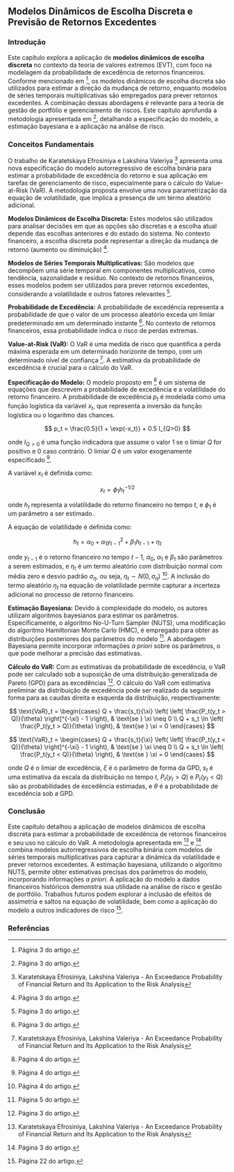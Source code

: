 ## Modelos Dinâmicos de Escolha Discreta e Previsão de Retornos Excedentes

### Introdução
Este capítulo explora a aplicação de **modelos dinâmicos de escolha discreta** no contexto da teoria de valores extremos (EVT), com foco na modelagem da probabilidade de excedência de retornos financeiros. Conforme mencionado em [^3], os modelos dinâmicos de escolha discreta são utilizados para estimar a direção da mudança de retorno, enquanto modelos de séries temporais multiplicativas são empregados para prever retornos excedentes. A combinação dessas abordagens é relevante para a teoria de gestão de portfólio e gerenciamento de riscos. Este capítulo aprofunda a metodologia apresentada em [^3], detalhando a especificação do modelo, a estimação bayesiana e a aplicação na análise de risco.

### Conceitos Fundamentais
O trabalho de Karatetskaya Efrosiniya e Lakshina Valeriya [^1] apresenta uma nova especificação do modelo autorregressivo de escolha binária para estimar a probabilidade de excedência do retorno e sua aplicação em tarefas de gerenciamento de risco, especialmente para o cálculo do Value-at-Risk (VaR). A metodologia proposta envolve uma nova parametrização da equação de volatilidade, que implica a presença de um termo aleatório adicional.

**Modelos Dinâmicos de Escolha Discreta:**
Estes modelos são utilizados para analisar decisões em que as opções são discretas e a escolha atual depende das escolhas anteriores e do estado do sistema. No contexto financeiro, a escolha discreta pode representar a direção da mudança de retorno (aumento ou diminuição) [^3].

**Modelos de Séries Temporais Multiplicativas:**
São modelos que decompõem uma série temporal em componentes multiplicativos, como tendência, sazonalidade e resíduo. No contexto de retornos financeiros, esses modelos podem ser utilizados para prever retornos excedentes, considerando a volatilidade e outros fatores relevantes [^3].

**Probabilidade de Excedência:**
A probabilidade de excedência representa a probabilidade de que o valor de um processo aleatório exceda um limiar predeterminado em um determinado instante [^3]. No contexto de retornos financeiros, essa probabilidade indica o risco de perdas extremas.

**Value-at-Risk (VaR):**
O VaR é uma medida de risco que quantifica a perda máxima esperada em um determinado horizonte de tempo, com um determinado nível de confiança [^1]. A estimativa da probabilidade de excedência é crucial para o cálculo do VaR.

**Especificação do Modelo:**
O modelo proposto em [^4] é um sistema de equações que descrevem a probabilidade de excedência e a volatilidade do retorno financeiro. A probabilidade de excedência $p_t$ é modelada como uma função logística da variável $x_t$, que representa a inversão da função logística ou o logaritmo das chances.

$$ p_t = \frac{0.5}{1 + \exp(-x_t)} + 0.5 I_{Q>0} $$

onde $I_{Q>0}$ é uma função indicadora que assume o valor 1 se o limiar $Q$ for positivo e 0 caso contrário. O limiar $Q$ é um valor exogenamente especificado [^4].

A variável $x_t$ é definida como:

$$ x_t = \phi_1 h_t^{-1/2} $$

onde $h_t$ representa a volatilidade do retorno financeiro no tempo $t$, e $\phi_1$ é um parâmetro a ser estimado.

A equação de volatilidade é definida como:

$$ h_t = \alpha_0 + \alpha_1 y_{t-1}^2 + \beta_1 h_{t-1} + \eta_t $$

onde $y_{t-1}$ é o retorno financeiro no tempo $t-1$, $\alpha_0$, $\alpha_1$ e $\beta_1$ são parâmetros a serem estimados, e $\eta_t$ é um termo aleatório com distribuição normal com média zero e desvio padrão $\sigma_\eta$, ou seja, $\eta_t \sim N(0, \sigma_\eta)$ [^4]. A inclusão do termo aleatório $\eta_t$ na equação de volatilidade permite capturar a incerteza adicional no processo de retorno financeiro.

**Estimação Bayesiana:**
Devido à complexidade do modelo, os autores utilizam algoritmos bayesianos para estimar os parâmetros. Especificamente, o algoritmo No-U-Turn Sampler (NUTS), uma modificação do algoritmo Hamiltonian Monte Carlo (HMC), é empregado para obter as distribuições posteriores dos parâmetros do modelo [^5]. A abordagem Bayesiana permite incorporar informações *a priori* sobre os parâmetros, o que pode melhorar a precisão das estimativas.

**Cálculo do VaR:**
Com as estimativas da probabilidade de excedência, o VaR pode ser calculado sob a suposição de uma distribuição generalizada de Pareto (GPD) para as excedências [^3]. O cálculo do VaR com estimativa preliminar da distribuição de excedência pode ser realizado da seguinte forma para as caudas direita e esquerda da distribuição, respectivamente:

$$
\text{VaR}_t =
\begin{cases}
Q + \frac{s_t}{\xi} \left( \left[ \frac{P_t(y_t > Q)}{\theta} \right]^{-\xi} - 1 \right), & \text{se } \xi \neq 0 \\
Q + s_t \ln \left( \frac{P_t(y_t > Q)}{\theta} \right), & \text{se } \xi = 0
\end{cases}
$$

$$
\text{VaR}_t =
\begin{cases}
Q + \frac{s_t}{\xi} \left( \left[ \frac{P_t(y_t < Q)}{\theta} \right]^{-\xi} - 1 \right), & \text{se } \xi \neq 0 \\
Q + s_t \ln \left( \frac{P_t(y_t < Q)}{\theta} \right), & \text{se } \xi = 0
\end{cases}
$$

onde $Q$ é o limiar de excedência, $\xi$ é o parâmetro de forma da GPD, $s_t$ é uma estimativa da escala da distribuição no tempo $t$, $P_t(y_t > Q)$ e $P_t(y_t < Q)$ são as probabilidades de excedência estimadas, e $\theta$ é a probabilidade de excedência sob a GPD.

### Conclusão
Este capítulo detalhou a aplicação de modelos dinâmicos de escolha discreta para estimar a probabilidade de excedência de retornos financeiros e seu uso no cálculo do VaR. A metodologia apresentada em [^1] e [^3] combina modelos autorregressivos de escolha binária com modelos de séries temporais multiplicativas para capturar a dinâmica da volatilidade e prever retornos excedentes. A estimação bayesiana, utilizando o algoritmo NUTS, permite obter estimativas precisas dos parâmetros do modelo, incorporando informações *a priori*. A aplicação do modelo a dados financeiros históricos demonstra sua utilidade na análise de risco e gestão de portfólio. Trabalhos futuros podem explorar a inclusão de efeitos de assimetria e saltos na equação de volatilidade, bem como a aplicação do modelo a outros indicadores de risco [^22].

### Referências
[^1]: Karatetskaya Efrosiniya, Lakshina Valeriya - An Exceedance Probability of Financial Return and Its Application to the Risk Analysis
[^3]: Página 3 do artigo.
[^4]: Página 4 do artigo.
[^5]: Página 5 do artigo.
[^22]: Página 22 do artigo.
<!-- END -->
